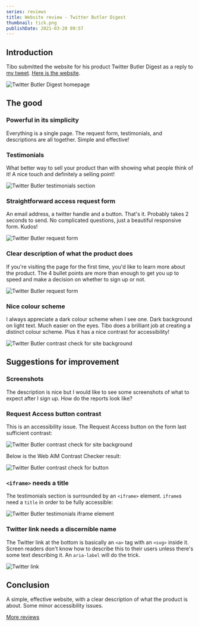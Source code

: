 ```yaml
---
series: reviews
title: Website review - Twitter Butler Digest
thumbnail: tick.png
publishDate: 2021-03-20 09:57
---
```


## Introduction

Tibo submitted the website for his product Twitter Butler Digest as a reply to [my tweet](https://twitter.com/SavvasStephnds/status/1372827437290172424). [Here is the website](https://digest.tweetbutler.com/).

![Twitter Butler Digest homepage](/assets/twitterbutler-home.png)

## The good

### Powerful in its simplicity

Everything is a single page. The request form, testimonials, and descriptions are all together. Simple and effective!

### Testimonials

What better way to sell your product than with showing what people think of it! A nice touch and definitely a selling point!

![Twitter Butler testimonials section](/assets/twitterbutler-testimonials.png)

### Straightforward access request form

An email address, a twitter handle and a button. That's it. Probably takes 2 seconds to send. No complicated questions, just a beautiful responsive form. Kudos!

![Twitter Butler request form](/assets/twitterbutler-form.png)

### Clear description of what the product does

If you're visiting the page for the first time, you'd like to learn more about the product. The 4 bullet points are more than enough to get you up to speed and make a decision on whether to sign up or not.

![Twitter Butler request form](/assets/twitterbutler-description.png)

### Nice colour scheme

I always appreciate a dark colour scheme when I see one. Dark background on light text. Much easier on the eyes. Tibo does a brilliant job at creating a distinct colour scheme. Plus it has a nice contrast for accessibility!

![Twitter Butler contrast check for site background](/assets/twitterbutler-contrast1.png)

## Suggestions for improvement

### Screenshots

The description is nice but I would like to see some screenshots of what to expect after I sign up. How do the reports look like?

### Request Access button contrast

This is an accessibility issue. The Request Access button on the form last sufficient contrast:

![Twitter Butler contrast check for site background](/assets/twitterbutler-button.png)

Below is the Web AIM Contrast Checker result:

![Twitter Butler contrast check for button](/assets/twitterbutler-contrast2.png)

### `<iframe>` needs a title

The testimonials section is surrounded by an `<iframe>` element. `iframe`s need a `title` in order to be fully accessible:

![Twitter Butler testimonials iframe element](/assets/twitterbutler-iframe.png)

### Twitter link needs a discernible name

The Twitter link at the bottom is basically an `<a>` tag with an `<svg>` inside it. Screen readers don't know how to describe this to their users unless there's some text describing it. An `aria-label` will do the trick.

![Twitter link](/assets/twitterbutler-twlink.png)

## Conclusion

A simple, effective website, with a clear description of what the product is about. Some minor accessibility issues.

[More reviews](/reviews)